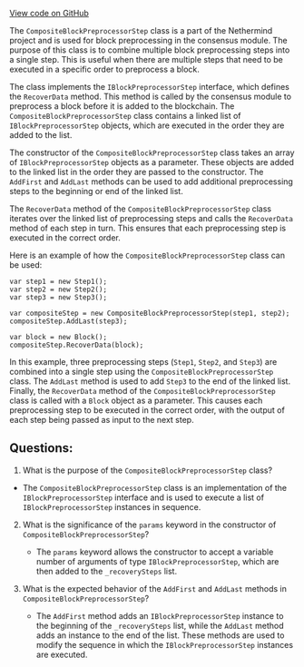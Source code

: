 [View code on GitHub](https://github.com/nethermindeth/nethermind/Nethermind.Consensus/Processing/CompositeDataRecoveryStep.cs)

The `CompositeBlockPreprocessorStep` class is a part of the Nethermind project and is used for block preprocessing in the consensus module. The purpose of this class is to combine multiple block preprocessing steps into a single step. This is useful when there are multiple steps that need to be executed in a specific order to preprocess a block.

The class implements the `IBlockPreprocessorStep` interface, which defines the `RecoverData` method. This method is called by the consensus module to preprocess a block before it is added to the blockchain. The `CompositeBlockPreprocessorStep` class contains a linked list of `IBlockPreprocessorStep` objects, which are executed in the order they are added to the list.

The constructor of the `CompositeBlockPreprocessorStep` class takes an array of `IBlockPreprocessorStep` objects as a parameter. These objects are added to the linked list in the order they are passed to the constructor. The `AddFirst` and `AddLast` methods can be used to add additional preprocessing steps to the beginning or end of the linked list.

The `RecoverData` method of the `CompositeBlockPreprocessorStep` class iterates over the linked list of preprocessing steps and calls the `RecoverData` method of each step in turn. This ensures that each preprocessing step is executed in the correct order.

Here is an example of how the `CompositeBlockPreprocessorStep` class can be used:

```
var step1 = new Step1();
var step2 = new Step2();
var step3 = new Step3();

var compositeStep = new CompositeBlockPreprocessorStep(step1, step2);
compositeStep.AddLast(step3);

var block = new Block();
compositeStep.RecoverData(block);
```

In this example, three preprocessing steps (`Step1`, `Step2`, and `Step3`) are combined into a single step using the `CompositeBlockPreprocessorStep` class. The `AddLast` method is used to add `Step3` to the end of the linked list. Finally, the `RecoverData` method of the `CompositeBlockPreprocessorStep` class is called with a `Block` object as a parameter. This causes each preprocessing step to be executed in the correct order, with the output of each step being passed as input to the next step.
## Questions: 
 1. What is the purpose of the `CompositeBlockPreprocessorStep` class?
   - The `CompositeBlockPreprocessorStep` class is an implementation of the `IBlockPreprocessorStep` interface and is used to execute a list of `IBlockPreprocessorStep` instances in sequence.

2. What is the significance of the `params` keyword in the constructor of `CompositeBlockPreprocessorStep`?
   - The `params` keyword allows the constructor to accept a variable number of arguments of type `IBlockPreprocessorStep`, which are then added to the `_recoverySteps` list.

3. What is the expected behavior of the `AddFirst` and `AddLast` methods in `CompositeBlockPreprocessorStep`?
   - The `AddFirst` method adds an `IBlockPreprocessorStep` instance to the beginning of the `_recoverySteps` list, while the `AddLast` method adds an instance to the end of the list. These methods are used to modify the sequence in which the `IBlockPreprocessorStep` instances are executed.